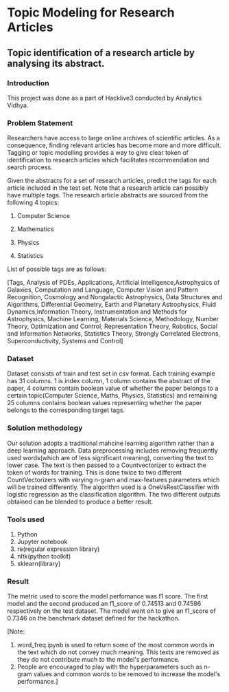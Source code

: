 # Topic Modeling for Research Articles
## Topic identification of a research article by analysing its abstract.

### Introduction
This project was done as a part of Hacklive3 conducted by Analytics Vidhya.

### Problem Statement
Researchers have access to large online archives of scientific articles. As a consequence, finding relevant articles has become more and more difficult. Tagging or topic modelling provides a way to give clear token of identification to research articles which facilitates recommendation and search process. 

Given the abstracts for a set of research articles, predict the tags for each article included in the test set. 
Note that a research article can possibly have multiple tags. The research article abstracts are sourced from the following 4 topics: 

1. Computer Science

2. Mathematics

3. Physics

4. Statistics

List of possible tags are as follows:

[Tags, Analysis of PDEs, Applications, Artificial Intelligence,Astrophysics of Galaxies, Computation and Language, Computer Vision and Pattern Recognition, Cosmology and Nongalactic Astrophysics, Data Structures and Algorithms, Differential Geometry, Earth and Planetary Astrophysics, Fluid Dynamics,Information Theory, Instrumentation and Methods for Astrophysics, Machine Learning, Materials Science, Methodology, Number Theory, Optimization and Control, Representation Theory, Robotics, Social and Information Networks, Statistics Theory, Strongly Correlated Electrons, Superconductivity, Systems and Control]

### Dataset
Dataset consists of train and test set in csv format. Each training example has 31 columns. 1 is index column, 1 column contains the abstract of the paper, 4 columns contain boolean value of whether the paper belongs to a certain topic(Computer Science, Maths, Physics, Statistics) and remaining 25 columns contains boolean values representing whether the paper belongs to the corresponding target tags.

### Solution methodology
Our solution adopts a traditional mahcine learning  algorithm rather than a deep learning approach.
Data preprocessing includes removing frequently used words(which are of less significant meaning), converting the text to lower case.
The text is then passed to a Countvectorizer to extract the token of words for training.
This is done twice to two different CountVectorizers with varying n-gram and max-features parameters which will be trained differently. The algorithm used is a OneVsRestClassifier with logistic regression as the classification algorithm.
The two different outputs obtained can be blended to produce a better result.

### Tools used
1. Python
2. Jupyter notebook
3. re(regular expression library)
4. nltk(python toolkit)
5. sklearn(library)

### Result
The metric used to score the model perfomance was f1 score.
The first model and the second produced an f1_score of 0.74513 and 0.74586 respectively on the test dataset. The model went on to give an f1_score of 0.7346 on the benchmark dataset defined for the hackathon.

[Note:
1. word_freq.ipynb is used to return some of the most common words in the text which do not convey much meaning. This texts are removed as they do not contribute much to the model's performance.
2. People are encouraged to play with the hyperparameters such as n-gram values and common words to be removed to increase the model's performance.]




